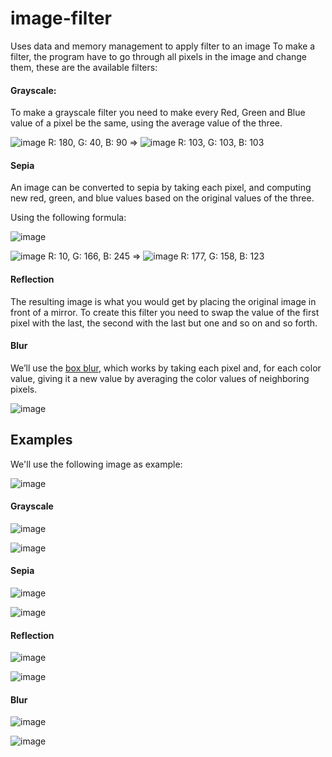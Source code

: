 # image-filter
Uses data and memory management to apply filter to an image
To make a filter, the program have to go through all pixels in the image and change them, these are the available filters:

#### Grayscale:
To make a grayscale filter you need to make every Red, Green and Blue value of a pixel be the same, using the average value of the three. 

![image](https://github.com/Aeziren/image-filter/assets/123553708/49c7547f-16cf-4932-84b1-34ee426f7523) R: 180, G: 40, B: 90 => ![image](https://github.com/Aeziren/image-filter/assets/123553708/1636b94c-438b-4605-9a29-704293bbbb9c) R: 103, G: 103, B: 103

#### Sepia
An image can be converted to sepia by taking each pixel, and computing new red, green, and blue values based on the original values of the three.

Using the following formula:

![image](https://github.com/Aeziren/image-filter/assets/123553708/762db45e-8ba5-43c7-aed5-fba386aa2c24)

![image](https://github.com/Aeziren/image-filter/assets/123553708/04159aa8-12ea-452d-9c10-8115a2d9adf0) R: 10, G: 166, B: 245 => ![image](https://github.com/Aeziren/image-filter/assets/123553708/9a207382-21bd-45e0-8a0f-10324a7df8a5) R: 177, G: 158, B: 123

#### Reflection
The resulting image is what you would get by placing the original image in front of a mirror.
To create this filter you need to swap the value of the first pixel with the last, the second with the last but one and so on and so forth.

#### Blur
We’ll use the [box blur](https://en.wikipedia.org/wiki/Box_blur), which works by taking each pixel and, for each color value, giving it a new value by averaging the color values of neighboring pixels.

![image](https://github.com/Aeziren/image-filter/assets/123553708/0ddad4d1-b175-4c19-ae53-35a90de97885)


## Examples
We'll use the following image as example:

![image](https://github.com/Aeziren/image-filter/assets/123553708/0513378e-4d2f-4f9f-984c-b427008bec61)


#### Grayscale
![image](https://github.com/Aeziren/image-filter/assets/123553708/c872bddf-7f87-421f-800a-799b71a7f614)

![image](https://github.com/Aeziren/image-filter/assets/123553708/6ee915d3-2bf6-4043-aec0-e98e609519e6)

#### Sepia
![image](https://github.com/Aeziren/image-filter/assets/123553708/b3073eb3-7e4a-4654-9511-8efe425725ac)

![image](https://github.com/Aeziren/image-filter/assets/123553708/fe142df8-f5fe-4431-8336-a126373c243e)

#### Reflection
![image](https://github.com/Aeziren/image-filter/assets/123553708/ff486023-5b41-408d-af88-54b5b7f4e3ed)

![image](https://github.com/Aeziren/image-filter/assets/123553708/6191dcd5-9bcf-4b19-8bfa-f3b82ed3e960)

#### Blur
![image](https://github.com/Aeziren/image-filter/assets/123553708/87e61a31-29c8-49c8-9785-3b9ace992b68)

![image](https://github.com/Aeziren/image-filter/assets/123553708/827b57d4-e97a-4a83-a2b7-f07658ae6d74)















